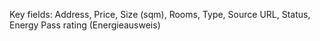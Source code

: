 Key fields: 
Address, 
Price, 
Size (sqm), 
Rooms, 
Type, 
Source URL, 
Status, 
Energy Pass rating (Energieausweis)
